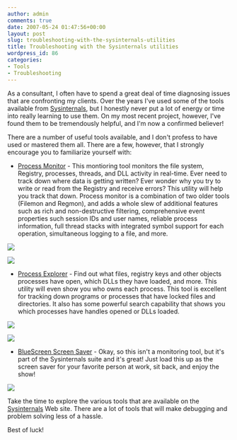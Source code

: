 ```yaml
---
author: admin
comments: true
date: 2007-05-24 01:47:56+00:00
layout: post
slug: troubleshooting-with-the-sysinternals-utilities
title: Troubleshooting with the Sysinternals utilities
wordpress_id: 86
categories:
- Tools
- Troubleshooting
---
```


As a consultant, I often have to spend a great deal of time diagnosing issues that are confronting my clients. Over the years I've used some of the tools available from [Sysinternals](http://www.microsoft.com/technet/sysinternals/default.mspx), but I honestly never put a lot of energy or time into really learning to use them. On my most recent project, however, I've found them to be tremendously helpful, and I'm now a confirmed believer!




There are a number of useful tools available, and I don't profess to have used or mastered them all. There are a few, however, that I strongly encourage you to familiarize yourself with:






  * [Process Monitor](http://www.microsoft.com/technet/sysinternals/ProcessesAndThreads/processmonitor.mspx) - This montioring tool monitors the file system, Registry, processes, threads, and DLL activity in real-time. Ever need to track down where data is getting written? Ever wonder why you try to write or read from the Registry and receive errors? This utility will help you track that down. Process monitor is a combination of two older tools (Filemon and Regmon), and adds a whole slew of additional features such as rich and non-destructive filtering, comprehensive event properties such session IDs and user names, reliable process information, full thread stacks with integrated symbol support for each operation, simultaneous logging to a file, and more.



[![](http://images.wadewegner.com/wordpress/content/binary/WindowsLiveWriter/TroubleshootingwiththeSysinternalsutilit_10F4D/ProcessMonitor_thumb.gif)](http://images.wadewegner.com/wordpress/content/binary/WindowsLiveWriter/TroubleshootingwiththeSysinternalsutilit_10F4D/ProcessMonitor%5B2%5D.gif)




[![](http://images.wadewegner.com/wordpress/content/binary/WindowsLiveWriter/TroubleshootingwiththeSysinternalsutilit_10F4D/ProcessMonitor2_thumb.gif)](http://images.wadewegner.com/wordpress/content/binary/WindowsLiveWriter/TroubleshootingwiththeSysinternalsutilit_10F4D/ProcessMonitor2%5B2%5D.gif)






  * [Process Explorer](http://www.microsoft.com/technet/sysinternals/Security/ProcessExplorer.mspx) - Find out what files, registry keys and other objects processes have open, which DLLs they have loaded, and more. This utility will even show you who owns each process. This tool is excellent for tracking down programs or processes that have locked files and directories. It also has some powerful search capability that shows you which processes have handles opened or DLLs loaded.



[![](http://images.wadewegner.com/wordpress/content/binary/WindowsLiveWriter/TroubleshootingwiththeSysinternalsutilit_10F4D/ProcessExplorer_thumb.gif)](http://images.wadewegner.com/wordpress/content/binary/WindowsLiveWriter/TroubleshootingwiththeSysinternalsutilit_10F4D/ProcessExplorer%5B2%5D.gif)




[![](http://images.wadewegner.com/wordpress/content/binary/WindowsLiveWriter/TroubleshootingwiththeSysinternalsutilit_10F4D/ProcessExplorer2_thumb.gif)](http://images.wadewegner.com/wordpress/content/binary/WindowsLiveWriter/TroubleshootingwiththeSysinternalsutilit_10F4D/ProcessExplorer2%5B2%5D.gif)






  * [BlueScreen Screen Saver](http://www.microsoft.com/technet/sysinternals/Miscellaneous/BlueScreen.mspx) - Okay, so this isn't a monitoring tool, but it's part of the Sysinternals suite and it's great! Just load this up as the screen saver for your favorite person at work, sit back, and enjoy the show!



![](http://images.wadewegner.com/wordpress/content/binary/bluescreenofdeath.gif)[](http://images.wadewegner.com/wordpress/content/binary/WindowsLiveWriter/TroubleshootingwiththeSysinternalsutilit_10F4D/bsod%5B2%5D.jpg)




Take the time to explore the various tools that are available on the [Sysinternals](http://www.microsoft.com/technet/sysinternals/default.mspx) Web site. There are a lot of tools that will make debugging and problem solving less of a hassle.




Best of luck!

